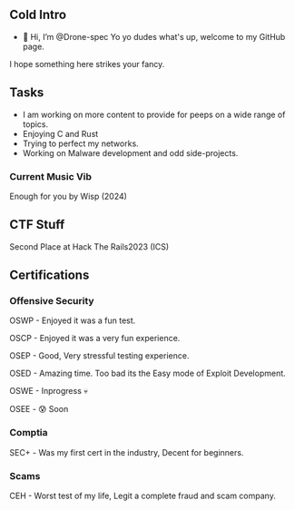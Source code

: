 
## Cold Intro
- 🥵 Hi, I’m @Drone-spec
Yo yo dudes what's up, welcome to my GitHub page.

I hope something here strikes your fancy.

## Tasks
- I am working on more content to provide for peeps on a wide range of topics.
- Enjoying C and Rust
- Trying to perfect my networks. 
- Working on Malware development and odd side-projects. 
### Current Music Vib

Enough for you by Wisp (2024)
<!---
Drone-spec/Drone-spec is a ✨ special ✨ repository because its `README.md` (this file) appears on your GitHub profile.
You can click the Preview link to take a look at your changes.
--->

## CTF Stuff

Second Place at Hack The Rails2023 (ICS)


## Certifications

### Offensive Security

OSWP - Enjoyed it was a fun test.

OSCP - Enjoyed it was a very fun experience.

OSEP - Good, Very stressful testing experience.

OSED - Amazing time. Too bad its the Easy mode of Exploit Development.

OSWE - Inprogress 💀

OSEE - 😰 Soon

### Comptia
SEC+ - Was my first cert in the industry, Decent for beginners.

### Scams
CEH - Worst test of my life, Legit a complete fraud and scam company.


